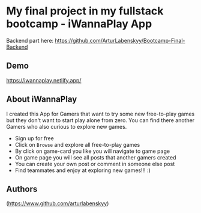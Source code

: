 ﻿# My final project in my fullstack bootcamp - iWannaPlay App

Backend part here: https://github.com/ArturLabenskyy/Bootcamp-Final-Backend

## Demo

https://iwannaplay.netlify.app/

## About iWannaPlay

I created this App for Gamers that want to try some new free-to-play games but they don't want to start play alone from zero. You can find there another Gamers who also curious to explore new games.

-   Sign up for free
-   Click on `Browse` and explore all free-to-play games
-   By click on game-card you like you will navigate to game page
-   On game page you will see all posts that another gamers created
-   You can create your own post or comment in someone else post
-   Find teammates and enjoy at exploring new games!!! :)

## Authors

(https://www.github.com/arturlabenskyy)
